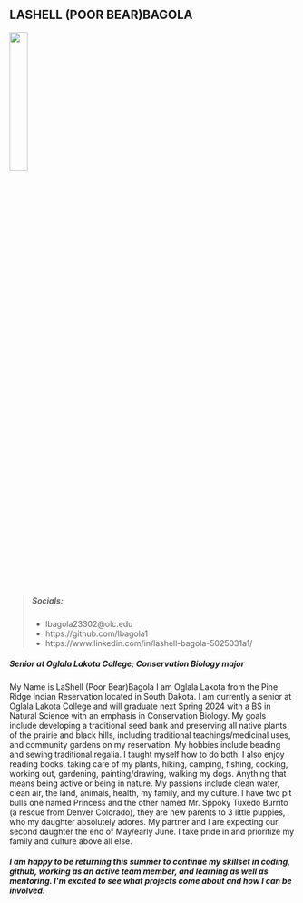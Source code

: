 
## LASHELL (POOR BEAR)BAGOLA

<img alt-text="LaShell Bagola" src="![headshot](https://user-images.githubusercontent.com/105870644/227647150-1bed9786-30b3-471a-a7a2-efeafd091637.jpg)
" width="25%" />

> <h5> Socials: </h5>
> <ul>
> <li> lbagola23302@olc.edu </li>
> <li> https://github.com/lbagola1 </li>
> <li> https://www.linkedin.com/in/lashell-bagola-5025031a1/ </li>
  </ul>

<h5> Senior at Oglala Lakota College;
  Conservation Biology major </h5>
  
  My Name is LaShell (Poor Bear)Bagola I am Oglala Lakota from the Pine Ridge Indian Reservation located in South Dakota.
  I am currently a senior at Oglala Lakota College and will graduate next Spring 2024 with a BS in Natural Science with an emphasis in Conservation Biology.
  My goals include developing a traditional seed bank and preserving all native plants of the prairie and black hills, including traditional teachings/medicinal uses, and community gardens on my reservation.
  My hobbies include beading and sewing traditional regalia. I taught myself how to do both. I also enjoy reading books, taking care of my plants, hiking, camping, fishing, cooking, working out, gardening, painting/drawing, walking my dogs. Anything that means being active or being in nature.
  My passions include clean water, clean air, the land, animals, health, my family, and my culture.
  I have two pit bulls one named Princess and the other named Mr. Sppoky Tuxedo Burrito (a rescue from Denver Colorado), they are new parents to 3 little puppies, who my daughter absolutely adores.
  My partner and I are expecting our second daughter the end of May/early June. I take pride in and prioritize my family and culture above all else.
    

<h5> I am happy to be returning this summer to continue my skillset in coding, github, working as an active team member, and learning as well as mentoring. I'm excited to see what projects come about and how I can be involved. </h5>
